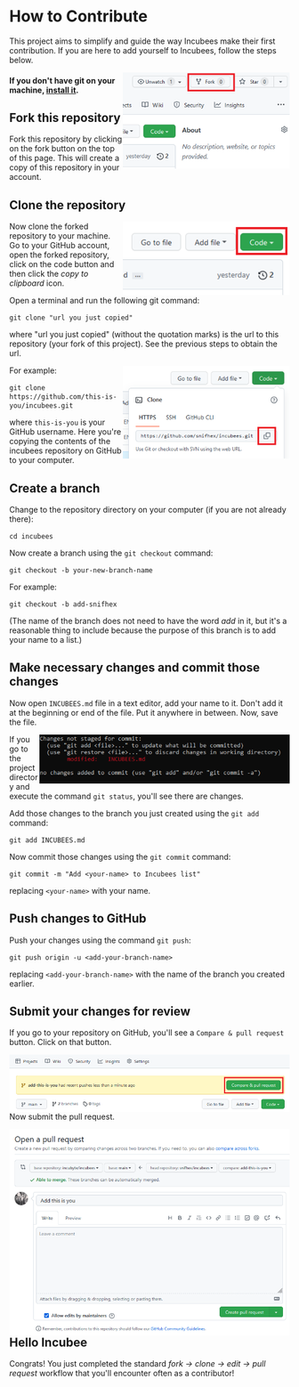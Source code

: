 # How to Contribute

This project aims to simplify and guide the way Incubees make their first contribution. If you are here to add yourself to Incubees, follow the steps below.


<img align="right" width="300" src="images/fork.png" alt="fork this repository" />

#### If you don't have git on your machine, [install it](https://help.github.com/articles/set-up-git/).

## Fork this repository

Fork this repository by clicking on the fork button on the top of this page.
This will create a copy of this repository in your account.

## Clone the repository

<img align="right" width="300" src="images/clone.png" alt="clone this repository" />

Now clone the forked repository to your machine. Go to your GitHub account, open the forked repository, click on the code button and then click the _copy to clipboard_ icon.

Open a terminal and run the following git command:

```
git clone "url you just copied"
```

where "url you just copied" (without the quotation marks) is the url to this repository (your fork of this project). See the previous steps to obtain the url.

<img align="right" width="300" src="images/copy-to-clipboard.png" alt="copy URL to clipboard" />

For example:

```
git clone https://github.com/this-is-you/incubees.git
```

where `this-is-you` is your GitHub username. Here you're copying the contents of the incubees repository on GitHub to your computer.

## Create a branch

Change to the repository directory on your computer (if you are not already there):

```
cd incubees
```

Now create a branch using the `git checkout` command:

```
git checkout -b your-new-branch-name
```

For example:

```
git checkout -b add-snifhex
```

(The name of the branch does not need to have the word _add_ in it, but it's a reasonable thing to include because the purpose of this branch is to add your name to a list.)

## Make necessary changes and commit those changes

Now open `INCUBEES.md` file in a text editor, add your name to it. Don't add it at the beginning or end of the file. Put it anywhere in between. Now, save the file.

<img align="right" width="450" src="images/git-status.png" alt="git status" />

If you go to the project directory and execute the command `git status`, you'll see there are changes.

Add those changes to the branch you just created using the `git add` command:

```
git add INCUBEES.md
```

Now commit those changes using the `git commit` command:

```
git commit -m "Add <your-name> to Incubees list"
```

replacing `<your-name>` with your name.

## Push changes to GitHub

Push your changes using the command `git push`:

```
git push origin -u <add-your-branch-name>
```

replacing `<add-your-branch-name>` with the name of the branch you created earlier.

## Submit your changes for review

If you go to your repository on GitHub, you'll see a `Compare & pull request` button. Click on that button.

<img style="float: right;" src="images/compare-and-pull.png" alt="create a pull request" />

Now submit the pull request.

<img style="float: right;" src="images/submit-pull-request.png" alt="submit pull request" />


## Hello Incubee

Congrats! You just completed the standard _fork -> clone -> edit -> pull request_ workflow that you'll encounter often as a contributor!
